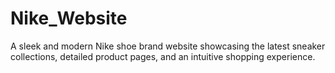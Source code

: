 # Nike_Website
A sleek and modern Nike shoe brand website showcasing the latest sneaker collections, detailed product pages, and an intuitive shopping experience.
